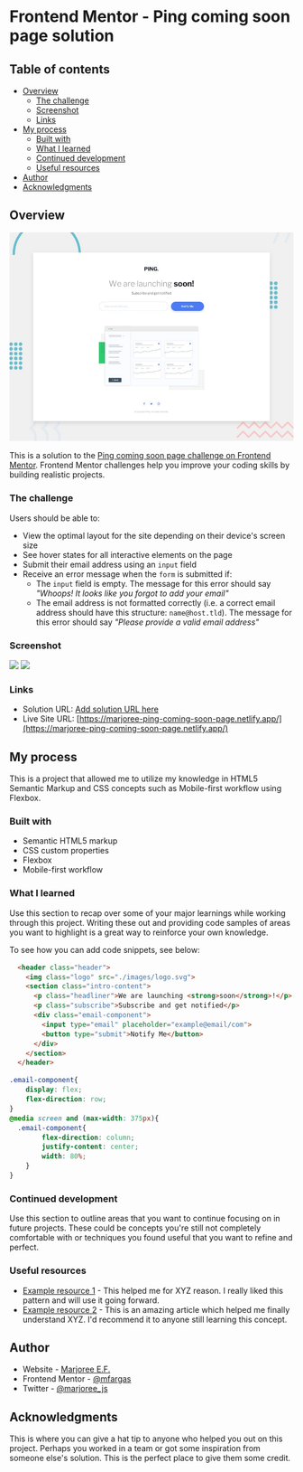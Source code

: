 # Frontend Mentor - Ping coming soon page solution

## Table of contents

- [Overview](#overview)
  - [The challenge](#the-challenge)
  - [Screenshot](#screenshot)
  - [Links](#links)
- [My process](#my-process)
  - [Built with](#built-with)
  - [What I learned](#what-i-learned)
  - [Continued development](#continued-development)
  - [Useful resources](#useful-resources)
- [Author](#author)
- [Acknowledgments](#acknowledgments)

## Overview

![](./design/desktop-preview.jpg)

This is a solution to the [Ping coming soon page challenge on Frontend Mentor](https://www.frontendmentor.io/challenges/ping-single-column-coming-soon-page-5cadd051fec04111f7b848da). Frontend Mentor challenges help you improve your coding skills by building realistic projects. 


### The challenge

Users should be able to:

- View the optimal layout for the site depending on their device's screen size
- See hover states for all interactive elements on the page
- Submit their email address using an `input` field
- Receive an error message when the `form` is submitted if:
	- The `input` field is empty. The message for this error should say *"Whoops! It looks like you forgot to add your email"*
	- The email address is not formatted correctly (i.e. a correct email address should have this structure: `name@host.tld`). The message for this error should say *"Please provide a valid email address"*

### Screenshot

![](https://s3-us-west-1.amazonaws.com/marjoree.e.f-images/projects/ping-coming-soon-page/screencapture-marjoree-ping-coming-soon-page-netlify-app-2021-04-28-12_18_53.png)
![](https://s3-us-west-1.amazonaws.com/marjoree.e.f-images/projects/ping-coming-soon-page/screencapture-marjoree-ping-coming-soon-page-netlify-app-2021-04-28-12_19_38.png)

### Links

- Solution URL: [Add solution URL here](https://marjoree-ping-coming-soon-page.netlify.app/)
- Live Site URL: [https://marjoree-ping-coming-soon-page.netlify.app/](https://marjoree-ping-coming-soon-page.netlify.app/)

## My process

This is a project that allowed me to utilize my knowledge in HTML5 Semantic Markup and CSS concepts such as Mobile-first workflow using Flexbox.
### Built with

- Semantic HTML5 markup
- CSS custom properties
- Flexbox
- Mobile-first workflow

### What I learned

Use this section to recap over some of your major learnings while working through this project. Writing these out and providing code samples of areas you want to highlight is a great way to reinforce your own knowledge.

To see how you can add code snippets, see below:

```html
  <header class="header">
    <img class="logo" src="./images/logo.svg">
    <section class="intro-content">
      <p class="headliner">We are launching <strong>soon</strong>!</p>
      <p class="subscribe">Subscribe and get notified</p>
      <div class="email-component">
        <input type="email" placeholder="example@email/com">
        <button type="submit">Notify Me</button>
      </div>
    </section>
  </header>
```
```css
.email-component{
    display: flex;
    flex-direction: row;
}
@media screen and (max-width: 375px){
  .email-component{
        flex-direction: column;
        justify-content: center;
        width: 80%;
    }
}
```

### Continued development

Use this section to outline areas that you want to continue focusing on in future projects. These could be concepts you're still not completely comfortable with or techniques you found useful that you want to refine and perfect.

### Useful resources

- [Example resource 1](https://www.example.com) - This helped me for XYZ reason. I really liked this pattern and will use it going forward.
- [Example resource 2](https://www.example.com) - This is an amazing article which helped me finally understand XYZ. I'd recommend it to anyone still learning this concept.

## Author

- Website - [Marjoree E.F.](https://www.marjoree.com)
- Frontend Mentor - [@mfargas](https://www.frontendmentor.io/profile/mfargas)
- Twitter - [@marjoree_js](https://www.twitter.com/yourusername)


## Acknowledgments

This is where you can give a hat tip to anyone who helped you out on this project. Perhaps you worked in a team or got some inspiration from someone else's solution. This is the perfect place to give them some credit.

